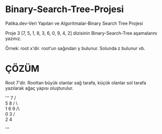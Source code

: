# Binary-Search-Tree-Projesi
Patika.dev-Veri Yapıları ve Algoritmalar-Binary Search Tree Projesi

Proje 3
[7, 5, 1, 8, 3, 6, 0, 9, 4, 2] dizisinin Binary-Search-Tree aşamalarını yazınız.

Örnek: root x'dir. root'un sağından y bulunur. Solunda z bulunur vb.

# ÇÖZÜM

Root 7'dir. Roottan büyük olanlar sağ tarafa, küçük olanlar sol tarafa yazılarak ağaç yapısı oluşturulur.

'''
        7
       / \
      5   8
     / \   \
    1   6   9
   /\  
  0  3
    /\
    2 4
    
'''
